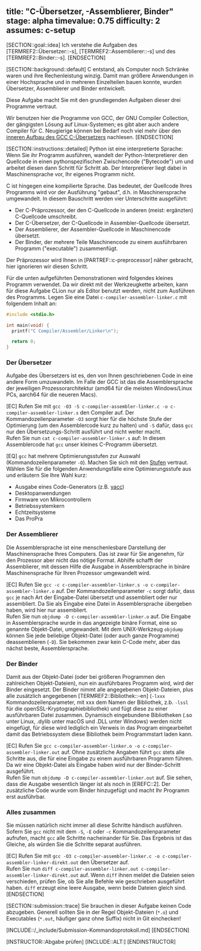 title: "C-Übersetzer, -Assemblierer, Binder"
stage: alpha
timevalue: 0.75
difficulty: 2
assumes: c-setup
---
[SECTION::goal::idea]
Ich verstehe die Aufgaben des [TERMREF2::Übersetzer::-s],
[TERMREF2::Assemblierer::-s] und des [TERMREF2::Binder::-s].
[ENDSECTION]

[SECTION::background::default]
C entstand, als Computer noch Schränke waren und ihre Rechenleistung winzig.
Damit man größere Anwendungen in einer Hochsprache und in mehreren Einzelteilen
bauen konnte, wurden Übersetzer, Assemblierer und Binder entwickelt.

Diese Aufgabe macht Sie mit den grundlegenden Aufgaben dieser drei Programme
vertraut.

Wir benutzen hier die Programme von GCC, der GNU Compiler Collection,
der gängigsten Lösung auf Linux-Systemen;
es gibt aber auch andere Compiler für C.
Neugierige können bei Bedarf noch viel mehr über den 
[inneren Aufbau des GCC C-Übersetzers](https://en.wikibooks.org/wiki/GNU_C_Compiler_Internals/GNU_C_Compiler_Architecture)
nachlesen.
[ENDSECTION]

[SECTION::instructions::detailed]
Python ist eine interpretierte Sprache: 
Wenn Sie ihr Programm ausführen, wandelt der Python-Interpretierer den
Quellcode in einen pythonspezifischen Zwischencode ("Bytecode") um und arbeitet
diesen dann Schritt für Schritt ab.
Der Interpretierer liegt dabei in Maschinensprache vor, Ihr eigenes Programm
nicht.

C ist hingegen eine kompilierte Sprache.
Das bedeutet, der Quellcode Ihres Programms wird
vor der Ausführung "gebaut", d.h. in Maschinensprache umgewandelt.
In diesem Bauschritt werden vier Unterschritte ausgeführt:

- Der C-Präprozessor, der den C-Quellcode in anderen (meist: ergänzten)
  C-Quellcode umschreibt.
- Der C-Übersetzer, der C-Quellcode in Assembler-Quellcode übersetzt.
- Der Assemblierer, der Assembler-Quellcode in Maschinencode übersetzt.
- Der Binder, der mehrere Teile Maschinencode zu einem ausführbaren Programm
  ("executable") zusammenfügt.

Der Präprozessor wird Ihnen in [PARTREF::c-preprocessor] näher gebracht,
hier ignorieren wir diesen Schritt.

Für die unten aufgeführten Demonstrationen wird folgendes kleines Programm
verwendet.
Da wir direkt mit der Werkzeugkette arbeiten, kann für diese Aufgabe CLion
nur als Editor benutzt werden, nicht zum Ausführen des Programms.
Legen Sie eine Datei `c-compiler-assembler-linker.c` mit folgendem Inhalt an:
```c
#include <stdio.h>

int main(void) {
  printf("C Compiler/Assembler/Linker\n");

  return 0;
}
```

### Der Übersetzer

Aufgabe des Übersetzers ist es, den von Ihnen geschriebenen Code in eine
andere Form umzuwandeln.
Im Falle der GCC ist das die Assemblersprache der jeweiligen
Prozessorarchitektur (amd64 für die meisten Windows/Linux PCs, aarch64 für die
neueren Macs).

[EC] Rufen Sie mit
`gcc -O3 -S c-compiler-assembler-linker.c -o c-compiler-assembler-linker.s`
den Compiler auf.
Der Kommandozeilenparameter `-O3` sorgt hier für die höchste Stufe der
Optimierung (um den Assemblercode kurz zu halten) und `-S` dafür, dass `gcc`
nur den Übersetzungs-Schritt ausführt und nicht weiter macht.  
Rufen Sie nun `cat c-compiler-assembler-linker.s` auf:
In diesen Assemblercode hat `gcc` unser kleines C-Programm übersetzt.

[EQ] `gcc` hat mehrere Optimierungsstufen zur Auswahl
(Kommandozeilenparameter `-O`).
Machen Sie sich mit den 
[Stufen](https://gcc.gnu.org/onlinedocs/gcc/Optimize-Options.html)
vertraut.
Wählen Sie für die folgenden Anwendungsfälle eine Optimierungsstufe aus
und erläutern Sie Ihre Wahl kurz:

- Ausgabe eines Code-Generators (z.B. [yacc](https://www.gnu.org/software/bison/))
- Desktopanwendungen
- Firmware von Mikrocontrollern
- Betriebssystemkern
- Echtzeitsysteme
- Das ProPra


### Der Assemblierer

Die Assemblersprache ist eine menschenlesbare Darstellung der Maschinensprache
Ihres Computers.
Das ist zwar für Sie angenehm, für den Prozessor aber nicht das nötige Format.
Abhilfe schafft der Assemblierer, mit dessen Hilfe die Ausgabe in
Assemblersprache in binäre Maschinensprache für Ihren Prozessor umgewandelt
wird.

[EC] Rufen Sie
`gcc -c c-compiler-assembler-linker.s -o c-compiler-assembler-linker.o`
auf.
Der Kommandozeilenparameter `-c` sorgt dafür, dass `gcc` je nach Art der
Eingabe-Datei übersetzt und assembliert oder nur assembliert.
Da Sie als Eingabe eine Datei in Assemblersprache übergeben haben, 
wird hier nur assembliert.  
Rufen Sie nun `objdump -D c-compiler-assembler-linker.o` auf.
Die Eingabe in Assemblersprache wurde in das angezeigte binäre Format, eine
so genannte Objekt-Datei, umgewandelt. Mit dem UNIX-Werkzeug `objdump` können
Sie jede beliebige Objekt-Datei (oder auch ganze Programme) deassemblieren
(`-D`).
Sie bekommen zwar kein C-Code mehr, aber das nächst beste, Assemblersprache.

### Der Binder

Damit aus der Objekt-Datei (oder bei größeren Programmen den zahlreichen
Objekt-Dateien), nun ein ausführbares Programm wird, wird der Binder
eingesetzt.
Der Binder nimmt alle angegebenen Objekt-Dateien, plus alle zusätzlich
angegebenen [TERMREF2::Bibliothek::-en] (`-lxxx` Kommandozeilenparameter,
mit xxx dem Namen der Bibliothek, z.b. `-lssl` für die
openSSL-Kryptographiebibliothek) und fügt diese zu einer ausführbaren Datei
zusammen.
Dynamisch eingebundene Bibliotheken (.so unter Linux, .dylib unter macOS und
.DLL unter Windows) werden nicht eingefügt, für diese wird lediglich ein
Verweis in das Program eingearbeitet damit das Betriebssystem diese Bibliothek
beim Programmstart laden kann.

[EC] Rufen Sie
`gcc c-compiler-assembler-linker.o -o c-compiler-assembler-linker.out`
auf.
Ohne zusätzliche Angaben führt `gcc` stets alle Schritte aus, die für eine
Eingabe zu einem ausführbaren Programm führen.
Da wir eine Objekt-Datei als Eingabe haben wird nur der Binder-Schritt
ausgeführt.  
Rufen Sie nun `objdump -D c-compiler-assembler-linker.out` auf.
Sie sehen, dass die Ausgabe wesentlich länger ist als noch in [EREFC::2].
Der zusätzliche Code wurde vom Binder hinzugefügt und macht Ihr Programm erst
ausführbar.

### Alles zusammen

Sie müssen natürlich nicht immer all diese Schritte händisch ausführen.
Sofern Sie `gcc` nicht mit dem `-S`, `-E` oder `-c` Kommandozeilenparameter
aufrufen, macht `gcc` alle Schritte nacheinander für Sie.
Das Ergebnis ist das Gleiche, als würden Sie die Schritte separat ausführen.

[EC] Rufen Sie mit
`gcc -O3 c-compiler-assembler-linker.c -o c-compiler-assembler-linker-direkt.out`
den Übersetzer auf.  
Rufen Sie nun
`diff c-compiler-assembler-linker.out c-compiler-assembler-linker-direkt.out`
auf.
Wenn `diff` ihnen meldet die Dateien seien verschieden, prüfen Sie,
ob Sie alle Befehle wie geschrieben ausgeführt haben.
`diff` erzeugt eine leere Ausgabe, wenn beide Dateien gleich sind.
[ENDSECTION]

[SECTION::submission::trace]
Sie brauchen in dieser Aufgabe keinen Code abzugeben.
Generell sollten Sie in der Regel Objekt-Dateien (`*.o`) und 
Executables (`*.out`, häufiger ganz ohne Suffix) nicht in Git einchecken!

[INCLUDE::/_include/Submission-Kommandoprotokoll.md]
[ENDSECTION]

[INSTRUCTOR::Abgabe prüfen]
[INCLUDE::ALT:]
[ENDINSTRUCTOR]
